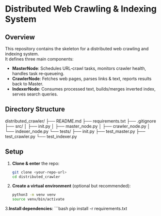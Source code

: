 <!-- README.md -->

# Distributed Web Crawling & Indexing System

## Overview
This repository contains the skeleton for a distributed web crawling and indexing system.  
It defines three main components:
- **MasterNode**: Schedules URL‐crawl tasks, monitors crawler health, handles task re‐queueing.  
- **CrawlerNode**: Fetches web pages, parses links & text, reports results back to Master.  
- **IndexerNode**: Consumes processed text, builds/merges inverted index, serves search queries.

## Directory Structure
distributed_crawler/ ├── README.md ├── requirements.txt ├── .gitignore ├── src/ │ ├── init.py │ ├── master_node.py │ ├── crawler_node.py │ └── indexer_node.py
                                                                       └── tests/ ├── init.py ├── test_master.py ├── test_crawler.py └── test_indexer.py


## Setup

1. **Clone & enter** the repo:
    ```bash
    git clone <your-repo-url>
    cd distributed_crawler
2. **Create a virtual environment** (optional but recommended):
    ```bash
    python3 -m venv venv
    source venv/bin/activate

3.**Install dependencies**:
    ```bash
    pip install -r requirements.txt

